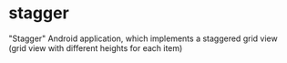 stagger
=======

"Stagger" Android application, which implements a staggered grid view (grid view with different heights for each item)